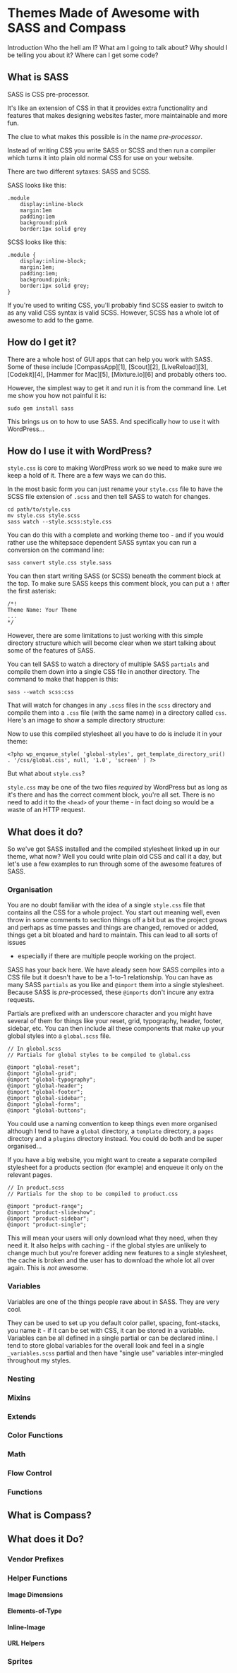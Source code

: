 # Themes Made of Awesome with SASS and Compass

Introduction
Who the hell am I?
What am I going to talk about?
Why should I be telling you about it?
Where can I get some code?

## What is SASS

SASS is CSS pre-processor.

It's like an extension of CSS in that it provides extra functionality and
features that makes designing websites faster, more maintainable and more fun.

The clue to what makes this possible is in the name *pre-processor*. 

Instead of writing CSS you write SASS or SCSS and then run a compiler which
turns it into plain old normal CSS for use on your website.

There are two different sytaxes: SASS and SCSS.

SASS looks like this:

	.module
		display:inline-block
		margin:1em
		padding:1em
		background:pink
		border:1px solid grey

SCSS looks like this:

	.module {
		display:inline-block;
		margin:1em;
		padding:1em;
		background:pink;
		border:1px solid grey;
	}

If you're used to writing CSS, you'll probably find SCSS easier to switch to as
any valid CSS syntax is valid SCSS. However, SCSS has a whole lot of awesome to
add to the game.

## How do I get it?

There are a whole host of GUI apps that can help you work with SASS. Some of
these include [CompassApp][1], [Scout][2], [LiveReload][3], [Codekit][4],
[Hammer for Mac][5], [Mixture.io][6] and probably others too.

However, the simplest way to get it and run it is from the command line. Let me
show you how not painful it is:

	sudo gem install sass

This brings us on to how to use SASS. And specifically how to use it with
WordPress...

## How do I use it with WordPress?

`style.css` is core to making WordPress work so we need to make sure we keep
a hold of it. There are a few ways we can do this.

In the most basic form you can just rename your `style.css` file to have the SCSS
file extension of `.scss` and then tell SASS to watch for changes.

	cd path/to/style.css
	mv style.css style.scss
	sass watch --style.scss:style.css

You can do this with a complete and working theme too - and if you would rather
use the whitepsace dependent SASS syntax you can run a conversion on the command
line:

	sass convert style.css style.sass

You can then start writing SASS (or SCSS) beneath the comment block at the top.
To make sure SASS keeps this comment block, you can put a `!` after the first
asterisk:

	/*!
	Theme Name: Your Theme
	...
	*/

However, there are some limitations to just working with this simple directory
structure which will become clear when we start talking about some of the
features of SASS. 

You can tell SASS to watch a directory of multiple SASS `partials` and compile
them down into a single CSS file in another directory. The command to make that
happen is this:

	sass --watch scss:css

That will watch for changes in any `.scss` files in the `scss` directory and
compile them into a `.css` file (with the same name) in a directory called
`css`. Here's an image to show a sample directory structure:



Now to use this compiled stylesheet all you have to do is include it in your
theme:

	<?php wp_enqueue_style( 'global-styles', get_template_directory_uri() . '/css/global.css', null, '1.0', 'screen' ) ?>

But what about `style.css`?

`style.css` may be one of the two files *required* by WordPress but as long as
it's there and has the correct comment block, you're all set. There is no need
to add it to the `<head>` of your theme - in fact doing so would be a waste of
an HTTP request.
	

## What does it do?

So we've got SASS installed and the compiled stylesheet linked up in our theme,
what now? Well you could write plain old CSS and call it a day, but let's use
a few examples to run through some of the awesome features of SASS.

### Organisation

You are no doubt familiar with the idea of a single `style.css` file that
contains all the CSS for a whole project. You start out meaning well, even throw
in some comments to section things off a bit but as the project grows and
perhaps as time passes and things are changed, removed or added, things get
a bit bloated and hard to maintain. This can lead to all sorts of issues
- especially if there are multiple people working on the project. 

SASS has your back here. We have aleady seen how SASS compiles into a CSS file
but it doesn't have to be a 1-to-1 relationship. You can have as many SASS
`partials` as you like and `@import` them into a single stylesheet. Because SASS
is *pre*-processed, these `@imports` don't incure any extra requests. 

Partials are prefixed with an underscore character and you might have several of
them for things like your reset, grid, typography, header, footer, sidebar,
etc. You can then include all these components that make up your global styles
into a `global.scss` file. 

	// In global.scss
	// Partials for global styles to be compiled to global.css

	@import "global-reset";
	@import "global-grid";
	@import "global-typography";
	@import "global-header";
	@import "global-footer";
	@import "global-sidebar";
	@import "global-forms";
	@import "global-buttons";

You could use a naming convention to keep things even more organised although
I tend to have a `global` directory, a `template` directory, a `pages` directory
and a `plugins` directory instead. You could do both and be super organised...

If you have a big website, you might want to create a separate compiled
stylesheet for a products section (for example) and enqueue it only on the
relevant pages. 

	// In product.scss
	// Partials for the shop to be compiled to product.css

	@import "product-range";
	@import "product-slideshow";
	@import "product-sidebar";
	@import "product-single";

This will mean your users will only download what they need,
when they need it. It also helps with caching - if the global styles are
unlikely to change much but you're forever adding new features to a single
stylesheet, the cache is broken and the user has to download the whole lot all
over again. This is *not* awesome.

### Variables

Variables are one of the things people rave about in SASS. They are very cool.

They can be used to set up you default color pallet, spacing, font-stacks, you
name it - if it can be set with CSS, it can be stored in a variable. Variables
can be all defined in a single partial or can be declared inline. I tend to
store global variables for the overall look and feel in a single
`_variables.scss` partial and then have "single use" variables inter-mingled
throughout my styles.

<!-- link to variables gist -->

### Nesting

### Mixins

### Extends

### Color Functions

### Math

### Flow Control

### Functions



## What is Compass?


## What does it Do?

### Vendor Prefixes

### Helper Functions
#### Image Dimensions
#### Elements-of-Type
#### Inline-Image
#### URL Helpers

### Sprites


